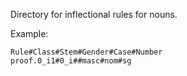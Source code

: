 Directory for inflectional rules for nouns.

Example:

    Rule#Class#Stem#Gender#Case#Number
    proof.0_i1#0_i##masc#nom#sg
